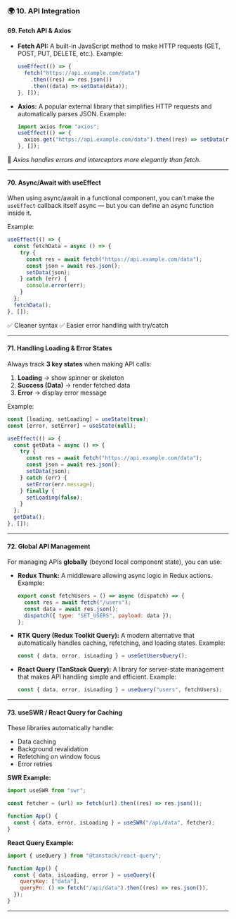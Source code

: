 ### **🌍 10. API Integration**

#### **69. Fetch API & Axios**

- **Fetch API:**
  A built-in JavaScript method to make HTTP requests (GET, POST, PUT, DELETE, etc.).
  Example:

  ```js
  useEffect(() => {
    fetch("https://api.example.com/data")
      .then((res) => res.json())
      .then((data) => setData(data));
  }, []);
  ```

- **Axios:**
  A popular external library that simplifies HTTP requests and automatically parses JSON.
  Example:

  ```js
  import axios from "axios";
  useEffect(() => {
    axios.get("https://api.example.com/data").then((res) => setData(res.data));
  }, []);
  ```

🧠 _Axios handles errors and interceptors more elegantly than fetch._

---

#### **70. Async/Await with useEffect**

When using async/await in a functional component, you can’t make the `useEffect` callback itself async — but you can define an async function inside it.

Example:

```js
useEffect(() => {
  const fetchData = async () => {
    try {
      const res = await fetch("https://api.example.com/data");
      const json = await res.json();
      setData(json);
    } catch (err) {
      console.error(err);
    }
  };
  fetchData();
}, []);
```

✅ Cleaner syntax
✅ Easier error handling with try/catch

---

#### **71. Handling Loading & Error States**

Always track **3 key states** when making API calls:

1. **Loading** → show spinner or skeleton
2. **Success (Data)** → render fetched data
3. **Error** → display error message

Example:

```js
const [loading, setLoading] = useState(true);
const [error, setError] = useState(null);

useEffect(() => {
  const getData = async () => {
    try {
      const res = await fetch("https://api.example.com/data");
      const json = await res.json();
      setData(json);
    } catch (err) {
      setError(err.message);
    } finally {
      setLoading(false);
    }
  };
  getData();
}, []);
```

---

#### **72. Global API Management**

For managing APIs **globally** (beyond local component state), you can use:

- **Redux Thunk:**
  A middleware allowing async logic in Redux actions.
  Example:

  ```js
  export const fetchUsers = () => async (dispatch) => {
    const res = await fetch("/users");
    const data = await res.json();
    dispatch({ type: "SET_USERS", payload: data });
  };
  ```

- **RTK Query (Redux Toolkit Query):**
  A modern alternative that automatically handles caching, refetching, and loading states.
  Example:

  ```js
  const { data, error, isLoading } = useGetUsersQuery();
  ```

- **React Query (TanStack Query):**
  A library for server-state management that makes API handling simple and efficient.
  Example:

  ```js
  const { data, error, isLoading } = useQuery("users", fetchUsers);
  ```

---

#### **73. useSWR / React Query for Caching**

These libraries automatically handle:

- Data caching
- Background revalidation
- Refetching on window focus
- Error retries

**SWR Example:**

```js
import useSWR from "swr";

const fetcher = (url) => fetch(url).then((res) => res.json());

function App() {
  const { data, error, isLoading } = useSWR("/api/data", fetcher);
}
```

**React Query Example:**

```js
import { useQuery } from "@tanstack/react-query";

function App() {
  const { data, isLoading, error } = useQuery({
    queryKey: ["data"],
    queryFn: () => fetch("/api/data").then((res) => res.json()),
  });
}
```

---
